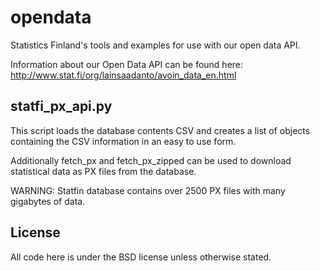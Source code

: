 opendata
========

Statistics Finland's tools and examples for use with our open data API.

Information about our Open Data API can be found here: http://www.stat.fi/org/lainsaadanto/avoin_data_en.html

statfi_px_api.py
----------------

This script loads the database contents CSV and creates a list of objects containing the CSV information in an easy to use form.

Additionally fetch_px and fetch_px_zipped can be used to download statistical data as PX files from the database.

WARNING: Statfin database contains over 2500 PX files with many gigabytes of data. 

License
-------

All code here is under the BSD license unless otherwise stated.